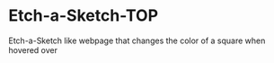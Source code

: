 # Etch-a-Sketch-TOP
Etch-a-Sketch like webpage that changes the color of a square when hovered over
